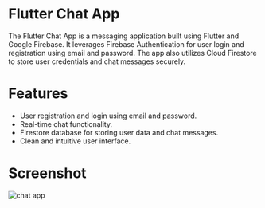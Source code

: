 # Flutter Chat App

The Flutter Chat App is a messaging application built using Flutter and Google Firebase. It leverages Firebase Authentication for user login and registration using email and password. The app also utilizes Cloud Firestore to store user credentials and chat messages securely.

# Features
* User registration and login using email and password.
* Real-time chat functionality.
* Firestore database for storing user data and chat messages.
* Clean and intuitive user interface.

# Screenshot
![chat app](https://github.com/itsgits01/Flutter-Chat-App/assets/111409328/c2f5f318-0a2d-47bc-97bf-aa38f44519cc)

